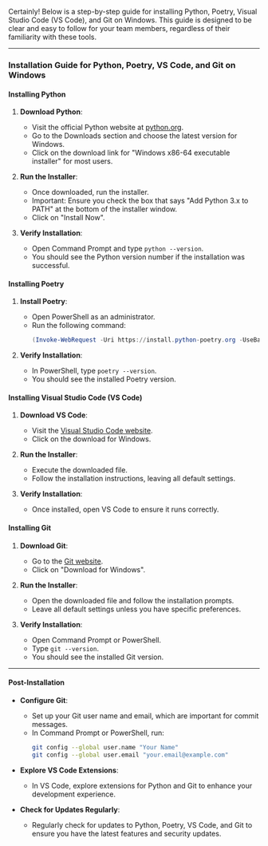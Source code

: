 Certainly! Below is a step-by-step guide for installing Python, Poetry, Visual Studio Code (VS Code), and Git on Windows. This guide is designed to be clear and easy to follow for your team members, regardless of their familiarity with these tools.

---

### Installation Guide for Python, Poetry, VS Code, and Git on Windows

#### Installing Python

1. **Download Python**:
   - Visit the official Python website at [python.org](https://www.python.org/).
   - Go to the Downloads section and choose the latest version for Windows.
   - Click on the download link for "Windows x86-64 executable installer" for most users.

2. **Run the Installer**:
   - Once downloaded, run the installer.
   - Important: Ensure you check the box that says "Add Python 3.x to PATH" at the bottom of the installer window.
   - Click on "Install Now".

3. **Verify Installation**:
   - Open Command Prompt and type `python --version`.
   - You should see the Python version number if the installation was successful.

#### Installing Poetry

1. **Install Poetry**:
   - Open PowerShell as an administrator.
   - Run the following command:
     ```powershell
     (Invoke-WebRequest -Uri https://install.python-poetry.org -UseBasicParsing).Content | python -

     ```

2. **Verify Installation**:
   - In PowerShell, type `poetry --version`.
   - You should see the installed Poetry version.

#### Installing Visual Studio Code (VS Code)

1. **Download VS Code**:
   - Visit the [Visual Studio Code website](https://code.visualstudio.com/).
   - Click on the download for Windows.

2. **Run the Installer**:
   - Execute the downloaded file.
   - Follow the installation instructions, leaving all default settings.

3. **Verify Installation**:
   - Once installed, open VS Code to ensure it runs correctly.

#### Installing Git

1. **Download Git**:
   - Go to the [Git website](https://git-scm.com/).
   - Click on "Download for Windows".

2. **Run the Installer**:
   - Open the downloaded file and follow the installation prompts.
   - Leave all default settings unless you have specific preferences.

3. **Verify Installation**:
   - Open Command Prompt or PowerShell.
   - Type `git --version`.
   - You should see the installed Git version.

---

#### Post-Installation

- **Configure Git**:
  - Set up your Git user name and email, which are important for commit messages.
  - In Command Prompt or PowerShell, run:
    ```bash
    git config --global user.name "Your Name"
    git config --global user.email "your.email@example.com"
    ```

- **Explore VS Code Extensions**:
  - In VS Code, explore extensions for Python and Git to enhance your development experience.

- **Check for Updates Regularly**:
  - Regularly check for updates to Python, Poetry, VS Code, and Git to ensure you have the latest features and security updates.

